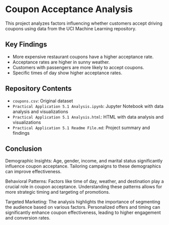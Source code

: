 
# Coupon Acceptance Analysis

This project analyzes factors influencing whether customers accept driving coupons using data from the UCI Machine Learning repository. 

## Key Findings
- More expensive restaurant coupons have a higher acceptance rate.
- Acceptance rates are higher in sunny weather.
- Customers with passengers are more likely to accept coupons.
- Specific times of day show higher acceptance rates.

## Repository Contents
- `coupons.csv`: Original dataset
- `Practical Application 5.1 Analysis.ipynb`: Jupyter Notebook with data analysis and visualizations
- `Practical Application 5.1 Analysis.html`: HTML with data analysis and visualizations
- `Practical Application 5.1 Readme File.md`: Project summary and findings

## Conclusion
Demographic Insights: Age, gender, income, and marital status significantly influence coupon acceptance. Tailoring campaigns to these demographics can improve effectiveness.

Behavioral Patterns: Factors like time of day, weather, and destination play a crucial role in coupon acceptance. Understanding these patterns allows for more strategic timing and targeting of promotions.

Targeted Marketing: The analysis highlights the importance of segmenting the audience based on various factors. Personalized offers and timing can significantly enhance coupon effectiveness, leading to higher engagement and conversion rates.